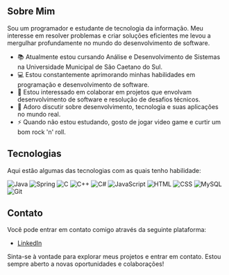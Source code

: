 ## Sobre Mim

Sou um programador e estudante de tecnologia da informação. Meu interesse em resolver problemas e criar soluções eficientes me levou a mergulhar profundamente no mundo do desenvolvimento de software.

- 📚 Atualmente estou cursando Análise e Desenvolvimento de Sistemas na Universidade Municipal de São Caetano do Sul.
- 💻 Estou constantemente aprimorando minhas habilidades em programação e desenvolvimento de software.
- 👯 Estou interessado em colaborar em projetos que envolvam desenvolvimento de software e resolução de desafios técnicos.
- 💬 Adoro discutir sobre desenvolvimento, tecnologia e suas aplicações no mundo real.
- ⚡ Quando não estou estudando, gosto de jogar video game e curtir um bom rock 'n' roll.

## Tecnologias

Aqui estão algumas das tecnologias com as quais tenho habilidade:

![Java](https://img.shields.io/badge/Java-ED8B00?style=for-the-badge&logo=openjdk&logoColor=white)
![Spring](https://img.shields.io/badge/Spring-6DB33F?style=for-the-badge&logo=spring&logoColor=white)
![C](https://img.shields.io/badge/C-00599C?style=for-the-badge&logo=c&logoColor=white)
![C++](https://img.shields.io/badge/C%2B%2B-00599C?style=for-the-badge&logo=c%2B%2B&logoColor=white)
![C#](https://img.shields.io/badge/C%23-239120?style=for-the-badge&logo=c-sharp&logoColor=white)
![JavaScript](https://img.shields.io/badge/JavaScript-323330?style=for-the-badge&logo=javascript&logoColor=F7DF1E)
![HTML](https://img.shields.io/badge/HTML5-E34F26?style=for-the-badge&logo=html5&logoColor=white)
![CSS](https://img.shields.io/badge/CSS3-1572B6?style=for-the-badge&logo=css3&logoColor=white)
![MySQL](https://img.shields.io/badge/MySQL-00000F?style=for-the-badge&logo=mysql&logoColor=white)
![Git](https://img.shields.io/badge/GIT-E44C30?style=for-the-badge&logo=git&logoColor=white)

## Contato

Você pode entrar em contato comigo através da seguinte plataforma:

- [LinkedIn](https://www.linkedin.com/in/guilhermepolesi/)


Sinta-se à vontade para explorar meus projetos e entrar em contato. Estou sempre aberto a novas oportunidades e colaborações!

